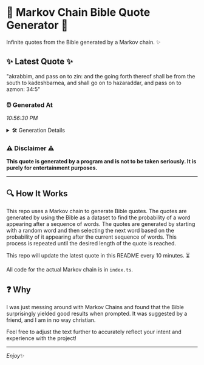 # 📖 Markov Chain Bible Quote Generator 📖

Infinite quotes from the Bible generated by a Markov chain. ✨

## ✨ Latest Quote ✨
"akrabbim, and pass on to zin: and the going forth thereof shall be from the south to kadeshbarnea, and shall go on to hazaraddar, and pass on to azmon: 34:5"

### ⏰ Generated At
*10:56:30 PM*

<details>
    <summary>🛠️ Generation Details</summary>
    <p>
        <strong>🌱 Seed:</strong> akrabbim,<br>
        <strong>🔄 Iterations:</strong> 29<br>
        <strong>📜 Context History:</strong><br>[ akrabbim, ]: and<br>[ akrabbim,, and ]: pass<br>[ akrabbim,, and, pass ]: on<br>[ akrabbim,, and, pass, on ]: to<br>[ akrabbim,, and, pass, on, to ]: zin:<br>[ akrabbim,, and, pass, on, to, zin: ]: and<br>[ and, pass, on, to, zin:, and ]: the<br>[ pass, on, to, zin:, and, the ]: going<br>[ on, to, zin:, and, the, going ]: forth<br>[ to, zin:, and, the, going, forth ]: thereof<br>[ zin:, and, the, going, forth, thereof ]: shall<br>[ and, the, going, forth, thereof, shall ]: be<br>[ the, going, forth, thereof, shall, be ]: from<br>[ going, forth, thereof, shall, be, from ]: the<br>[ forth, thereof, shall, be, from, the ]: south<br>[ thereof, shall, be, from, the, south ]: to<br>[ shall, be, from, the, south, to ]: kadeshbarnea,<br>[ be, from, the, south, to, kadeshbarnea, ]: and<br>[ from, the, south, to, kadeshbarnea,, and ]: shall<br>[ the, south, to, kadeshbarnea,, and, shall ]: go<br>[ south, to, kadeshbarnea,, and, shall, go ]: on<br>[ to, kadeshbarnea,, and, shall, go, on ]: to<br>[ kadeshbarnea,, and, shall, go, on, to ]: hazaraddar,<br>[ and, shall, go, on, to, hazaraddar, ]: and<br>[ shall, go, on, to, hazaraddar,, and ]: pass<br>[ go, on, to, hazaraddar,, and, pass ]: on<br>[ on, to, hazaraddar,, and, pass, on ]: to<br>[ to, hazaraddar,, and, pass, on, to ]: azmon:<br>[ hazaraddar,, and, pass, on, to, azmon: ]: 34:5<br>
    </p>
</details>

### ⚠️ Disclaimer ⚠️
**This quote is generated by a program and is not to be taken seriously. It is purely for entertainment purposes.**

---

## 🔍 How It Works

This repo uses a Markov chain to generate Bible quotes. The quotes are generated by using the Bible as a dataset to find the probability of a word appearing after a sequence of words. The quotes are generated by starting with a random word and then selecting the next word based on the probability of it appearing after the current sequence of words. This process is repeated until the desired length of the quote is reached.

This repo will update the latest quote in this README every 10 minutes. ⏳

All code for the actual Markov chain is in `index.ts`.

## ❓ Why

I was just messing around with Markov Chains and found that the Bible surprisingly yielded good results when prompted. 
It was suggested by a friend, and I am in no way christian.

Feel free to adjust the text further to accurately reflect your intent and experience with the project!

---

*Enjoy*✨

